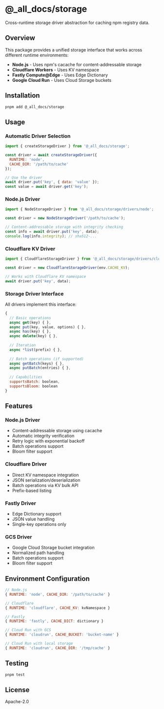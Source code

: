 # @_all_docs/storage

Cross-runtime storage driver abstraction for caching npm registry data.

## Overview

This package provides a unified storage interface that works across different runtime environments:
- **Node.js** - Uses npm's cacache for content-addressable storage
- **Cloudflare Workers** - Uses KV namespace
- **Fastly Compute@Edge** - Uses Edge Dictionary
- **Google Cloud Run** - Uses Cloud Storage buckets

## Installation

```sh
pnpm add @_all_docs/storage
```

## Usage

### Automatic Driver Selection

```js
import { createStorageDriver } from '@_all_docs/storage';

const driver = await createStorageDriver({
  RUNTIME: 'node',
  CACHE_DIR: '/path/to/cache'
});

// Use the driver
await driver.put('key', { data: 'value' });
const value = await driver.get('key');
```

### Node.js Driver

```js
import { NodeStorageDriver } from '@_all_docs/storage/drivers/node';

const driver = new NodeStorageDriver('/path/to/cache');

// Content-addressable storage with integrity checking
const info = await driver.put('key', data);
console.log(info.integrity); // sha512-...
```

### Cloudflare KV Driver

```js
import { CloudflareStorageDriver } from '@_all_docs/storage/drivers/cloudflare';

const driver = new CloudflareStorageDriver(env.CACHE_KV);

// Works with Cloudflare KV namespace
await driver.put('key', data);
```

### Storage Driver Interface

All drivers implement this interface:

```js
{
  // Basic operations
  async get(key) { },
  async put(key, value, options) { },
  async has(key) { },
  async delete(key) { },
  
  // Iteration
  async *list(prefix) { },
  
  // Batch operations (if supported)
  async getBatch(keys) { },
  async putBatch(entries) { },
  
  // Capabilities
  supportsBatch: boolean,
  supportsBloom: boolean
}
```

## Features

### Node.js Driver
- Content-addressable storage using cacache
- Automatic integrity verification
- Retry logic with exponential backoff
- Batch operations support
- Bloom filter support

### Cloudflare Driver
- Direct KV namespace integration
- JSON serialization/deserialization
- Batch operations via KV bulk API
- Prefix-based listing

### Fastly Driver
- Edge Dictionary support
- JSON value handling
- Single-key operations only

### GCS Driver
- Google Cloud Storage bucket integration
- Normalized path handling
- Batch operations support
- Bloom filter support

## Environment Configuration

```js
// Node.js
{ RUNTIME: 'node', CACHE_DIR: '/path/to/cache' }

// Cloudflare
{ RUNTIME: 'cloudflare', CACHE_KV: kvNamespace }

// Fastly
{ RUNTIME: 'fastly', CACHE_DICT: dictionary }

// Cloud Run with GCS
{ RUNTIME: 'cloudrun', CACHE_BUCKET: 'bucket-name' }

// Cloud Run with local storage
{ RUNTIME: 'cloudrun', CACHE_DIR: '/tmp/cache' }
```

## Testing

```sh
pnpm test
```

## License

Apache-2.0